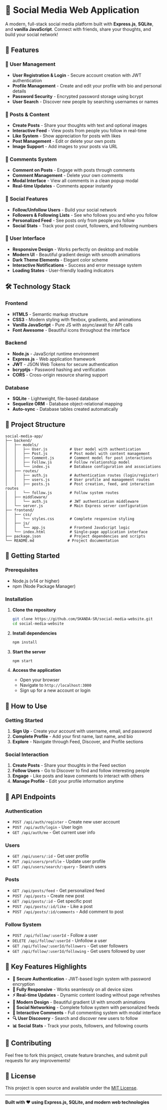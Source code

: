 # 🌟 Social Media Web Application

A modern, full-stack social media platform built with **Express.js**, **SQLite**, and **vanilla JavaScript**. Connect with friends, share your thoughts, and build your social network!

## 🚀 Features

### 👤 **User Management**
- **User Registration & Login** - Secure account creation with JWT authentication
- **Profile Management** - Create and edit your profile with bio and personal details
- **Password Security** - Encrypted password storage using bcrypt
- **User Search** - Discover new people by searching usernames or names

### 📝 **Posts & Content**
- **Create Posts** - Share your thoughts with text and optional images
- **Interactive Feed** - View posts from people you follow in real-time
- **Like System** - Show appreciation for posts with likes
- **Post Management** - Edit or delete your own posts
- **Image Support** - Add images to your posts via URL

### 💬 **Comments System**
- **Comment on Posts** - Engage with posts through comments
- **Comment Management** - Delete your own comments
- **Modal Interface** - View all comments in a clean popup modal
- **Real-time Updates** - Comments appear instantly

### 👥 **Social Features**
- **Follow/Unfollow Users** - Build your social network
- **Followers & Following Lists** - See who follows you and who you follow
- **Personalized Feed** - See posts only from people you follow
- **Social Stats** - Track your post count, followers, and following numbers

### 🎨 **User Interface**
- **Responsive Design** - Works perfectly on desktop and mobile
- **Modern UI** - Beautiful gradient design with smooth animations
- **Dark Theme Elements** - Elegant color scheme
- **Interactive Notifications** - Success and error message system
- **Loading States** - User-friendly loading indicators

## 🛠 Technology Stack

### **Frontend**
- **HTML5** - Semantic markup structure
- **CSS3** - Modern styling with flexbox, gradients, and animations
- **Vanilla JavaScript** - Pure JS with async/await for API calls
- **Font Awesome** - Beautiful icons throughout the interface

### **Backend**
- **Node.js** - JavaScript runtime environment
- **Express.js** - Web application framework
- **JWT** - JSON Web Tokens for secure authentication
- **bcryptjs** - Password hashing and verification
- **CORS** - Cross-origin resource sharing support

### **Database**
- **SQLite** - Lightweight, file-based database
- **Sequelize ORM** - Database object-relational mapping
- **Auto-sync** - Database tables created automatically

## 📁 Project Structure

```
social-media-app/
├── backend/
│   ├── models/
│   │   ├── User.js          # User model with authentication
│   │   ├── Post.js          # Post model with content management
│   │   ├── Comment.js       # Comment model for post interactions
│   │   ├── Follow.js        # Follow relationship model
│   │   └── index.js         # Database configuration and associations
│   ├── routes/
│   │   ├── auth.js          # Authentication routes (login/register)
│   │   ├── users.js         # User profile and management routes
│   │   ├── posts.js         # Post creation, feed, and interaction routes
│   │   └── follow.js        # Follow system routes
│   ├── middleware/
│   │   └── auth.js          # JWT authentication middleware
│   └── server.js            # Main Express server configuration
├── frontend/
│   ├── css/
│   │   └── styles.css       # Complete responsive styling
│   ├── js/
│   │   └── app.js           # Frontend JavaScript logic
│   └── index.html           # Single-page application interface
├── package.json             # Project dependencies and scripts
└── README.md               # Project documentation
```

## 🚀 Getting Started

### **Prerequisites**
- Node.js (v14 or higher)
- npm (Node Package Manager)

### **Installation**

1. **Clone the repository**
   ```bash
   git clone https://github.com/SKANDA-SR/social-media-website.git
   cd social-media-website
   ```

2. **Install dependencies**
   ```bash
   npm install
   ```

3. **Start the server**
   ```bash
   npm start
   ```

4. **Access the application**
   - Open your browser
   - Navigate to `http://localhost:3000`
   - Sign up for a new account or login

## 📱 How to Use

### **Getting Started**
1. **Sign Up** - Create your account with username, email, and password
2. **Complete Profile** - Add your first name, last name, and bio
3. **Explore** - Navigate through Feed, Discover, and Profile sections

### **Social Interaction**
1. **Create Posts** - Share your thoughts in the Feed section
2. **Follow Users** - Go to Discover to find and follow interesting people
3. **Engage** - Like posts and leave comments to interact with others
4. **Manage Profile** - Edit your profile information anytime

## 🔧 API Endpoints

### **Authentication**
- `POST /api/auth/register` - Create new user account
- `POST /api/auth/login` - User login
- `GET /api/auth/me` - Get current user info

### **Users**
- `GET /api/users/:id` - Get user profile
- `PUT /api/users/profile` - Update user profile
- `GET /api/users/search/:query` - Search users

### **Posts**
- `GET /api/posts/feed` - Get personalized feed
- `POST /api/posts` - Create new post
- `GET /api/posts/:id` - Get specific post
- `POST /api/posts/:id/like` - Like a post
- `POST /api/posts/:id/comments` - Add comment to post

### **Follow System**
- `POST /api/follow/:userId` - Follow a user
- `DELETE /api/follow/:userId` - Unfollow a user
- `GET /api/follow/:userId/followers` - Get user followers
- `GET /api/follow/:userId/following` - Get users followed by user

## 🎯 Key Features Highlights

- **🔐 Secure Authentication** - JWT-based login system with password encryption
- **📱 Fully Responsive** - Works seamlessly on all device sizes
- **⚡ Real-time Updates** - Dynamic content loading without page refreshes
- **🎨 Modern Design** - Beautiful gradient UI with smooth animations
- **👥 Social Networking** - Complete follow system with personalized feeds
- **💬 Interactive Comments** - Full commenting system with modal interface
- **🔍 User Discovery** - Search and discover new users to follow
- **📊 Social Stats** - Track your posts, followers, and following counts

## 🤝 Contributing

Feel free to fork this project, create feature branches, and submit pull requests for any improvements!

## 📄 License

This project is open source and available under the [MIT License](LICENSE).

---

**Built with ❤️ using Express.js, SQLite, and modern web technologies**
